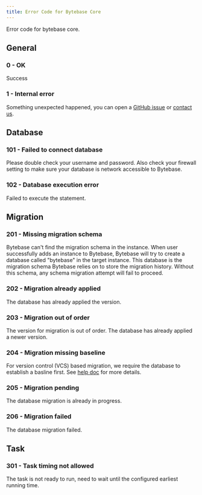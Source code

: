 ```yaml
---
title: Error Code for Bytebase Core
---
```


Error code for bytebase core.

## General

### 0 - OK

Success

### 1 - Internal error

Something unexpected happened, you can open a [GitHub issue](https://github.com/bytebase/bytebase/issues) or [contact us](mailto:support@bytebase.com?subject=Got-internal-error).

## Database

### 101 - Failed to connect database

Please double check your username and password. Also check your firewall setting to make sure your database is network accessible to Bytebase.

### 102 - Database execution error

Failed to execute the statement.

## Migration

### 201 - Missing migration schema

Bytebase can't find the migration schema in the instance. When user successfully adds an instance to Bytebase, Bytebase will try to create a database called "bytebase" in the target instance. This database is the migration schema Bytebase relies on to store the migration history. Without this schema, any schema migration attempt will fail to proceed.

### 202 - Migration already applied

The database has already applied the version.

### 203 - Migration out of order

The version for migration is out of order. The database has already applied a newer version.

### 204 - Migration missing baseline

For version control (VCS) based migration, we require the database to establish a basline first. See [help doc](/docs/vcs-integration/create-the-first-baseline-migration) for more details.

### 205 - Migration pending

The database migration is already in progress.

### 206 - Migration failed

The database migration failed.

## Task

### 301 - Task timing not allowed

The task is not ready to run, need to wait until the configured earliest running time.
